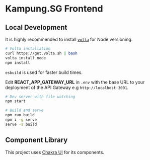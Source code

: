 # Kampung.SG Frontend

## Local Development

It is highly recommended to install [`volta`](https://volta.sh/) for Node versioning.

```sh
# Volta installation
curl https://get.volta.sh | bash
volta install node
npm install
```

`esbuild` is used for faster build times.

Edit **REACT_APP_GATEWAY_URL** in `.env` with the base URL to your deployment of the API Gateway e.g `http://localhost:3001`.

```sh
# Dev server with file watching
npm start

# Build and serve
npm run build
npm i -g serve
serve -s build
```

## Component Library

This project uses [Chakra UI](https://chakra-ui.com/) for its components.
